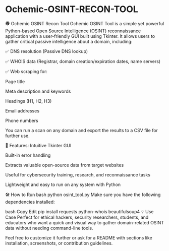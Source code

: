 # Ochemic-OSINT-RECON-TOOL
🕵️ Ochemic OSINT Recon Tool
Ochemic OSINT Tool is a simple yet powerful Python-based Open Source Intelligence (OSINT) reconnaissance application with a user-friendly GUI built using Tkinter. It allows users to gather critical passive intelligence about a domain, including:

✅ DNS resolution (Passive DNS lookup)

✅ WHOIS data (Registrar, domain creation/expiration dates, name servers)

✅ Web scraping for:

Page title

Meta description and keywords

Headings (H1, H2, H3)

Email addresses

Phone numbers

You can run a scan on any domain and export the results to a CSV file for further use.

🔧 Features:
Intuitive Tkinter GUI

Built-in error handling

Extracts valuable open-source data from target websites

Useful for cybersecurity training, research, and reconnaissance tasks

Lightweight and easy to run on any system with Python

🛠️ How to Run
bash
python osint_tool.py
Make sure you have the following dependencies installed:

bash
Copy
Edit
pip install requests python-whois beautifulsoup4
💡 Use Case
Perfect for ethical hackers, security researchers, students, and educators who want a quick and visual way to gather domain-related OSINT data without needing command-line tools.

Feel free to customize it further or ask for a README with sections like installation, screenshots, or contribution guidelines.
